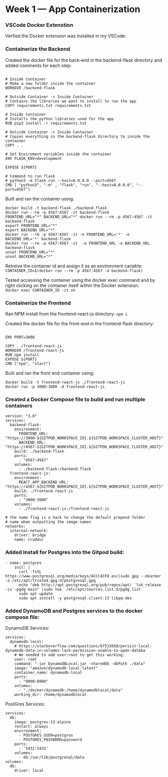 # Week 1 — App Containerization


### VSCode Docker Extenstion <br>
Verfied the Docker extension was installed in my VSCode: <br>


### Containerize the Backend <br>
Created the docker file for the back-end in the backend-flask directory and added comments for each step:
```FROM python:3.10-slim-buster

# Inside Container
# Make a new folder inside the container
WORKDIR /backend-flask

# Outside Container -> Inside Container
# Contains the libraries we want to install to run the app
COPY requirements.txt requirements.txt

# Inside Container
# Installs the python libraries used for the app
RUN pip3 install -r requirements.txt

# Outside Container -> Inside Container
# Copies everything in the backend-flask directory to inside the container
COPY . .

# Set Enviroment variables inside the container
ENV FLASK_ENV=development

EXPOSE ${PORT}

# Command to run flask
# python3 -m flask run --host=0.0.0.0 --port=4567
CMD [ "python3", "-m" , "flask", "run", "--host=0.0.0.0", "--port=4567"]
```

Built and ran the container using:
```
docker build -t backend-flask ./backend-flask
docker run --rm -p 4567:4567 -it backend-flask
FRONTEND_URL="*" BACKEND_URL="*" docker run --rm -p 4567:4567 -it backend-flask
export FRONTEND_URL="*"
export BACKEND_URL="*"
docker run --rm -p 4567:4567 -it -e FRONTEND_URL='*' -e BACKEND_URL='*' backend-flask
docker run --rm -p 4567:4567 -it  -e FRONTEND_URL -e BACKEND_URL backend-flask
unset FRONTEND_URL="*"
unset BACKEND_URL="*"
```

Retreive the container id and assign it as an environment cariable: <br>
```CONTAINER_ID=$(docker run --rm -p 4567:4567 -d backend-flask)```

Tested accessing the container using the docker exec command and by right clicking on the container itself within the Docker extension: <br>
```docker exec CONTAINER_ID -it sh```

### Containerize the Frontend <br>
Ran NPM install from the frontend-react-js directory:
```npm i```

Created the docker file for the front-end in the frontend-flask directory:
``` FROM node:16.18

ENV PORT=3000

COPY . /frontend-react-js
WORKDIR /frontend-react-js
RUN npm install
EXPOSE ${PORT}
CMD ["npm", "start"]
```
Built and ran the front end container using:
``` 
docker build -t frontend-react-js ./frontend-react-js 
docker run -p 3000:3000 -d frontend-react-js
```

### Created a Docker Compose file to build and run multiple containers
```
version: "3.8"
services:
  backend-flask:
    environment:
      FRONTEND_URL: "https://3000-${GITPOD_WORKSPACE_ID}.${GITPOD_WORKSPACE_CLUSTER_HOST}"
      BACKEND_URL: "https://4567-${GITPOD_WORKSPACE_ID}.${GITPOD_WORKSPACE_CLUSTER_HOST}"
    build: ./backend-flask
    ports:
      - "4567:4567"
    volumes:
      - ./backend-flask:/backend-flask
  frontend-react-js:
    environment:
      REACT_APP_BACKEND_URL: "https://4567-${GITPOD_WORKSPACE_ID}.${GITPOD_WORKSPACE_CLUSTER_HOST}"
    build: ./frontend-react-js
    ports:
      - "3000:3000"
    volumes:
      - ./frontend-react-js:/frontend-react-js

# the name flag is a hack to change the default prepend folder
# name when outputting the image names
networks: 
  internal-network:
    driver: bridge
    name: cruddur
```

### Added Install for Postgres into the Gitpod build:
```
- name: postgres
    init: |
      curl -fsSL https://www.postgresql.org/media/keys/ACCC4CF8.asc|sudo gpg --dearmor -o /etc/apt/trusted.gpg.d/postgresql.gpg
      echo "deb http://apt.postgresql.org/pub/repos/apt/ `lsb_release -cs`-pgdg main" |sudo tee  /etc/apt/sources.list.d/pgdg.list
      sudo apt update
      sudo apt install -y postgresql-client-13 libpq-dev
```

### Added DynamoDB and Postgres services to the docker compose file:
DynamoDB Services: <br>
```
services:
  dynamodb-local:
    # https://stackoverflow.com/questions/67533058/persist-local-dynamodb-data-in-volumes-lack-permission-unable-to-open-databa
    # We needed to add user:root to get this working.
    user: root
    command: "-jar DynamoDBLocal.jar -sharedDb -dbPath ./data"
    image: "amazon/dynamodb-local:latest"
    container_name: dynamodb-local
    ports:
      - "8000:8000"
    volumes:
      - "./docker/dynamodb:/home/dynamodblocal/data"
    working_dir: /home/dynamodblocal
```
PostGres Services: <br>
```
services:
  db:
    image: postgres:13-alpine
    restart: always
    environment:
      - POSTGRES_USER=postgres
      - POSTGRES_PASSWORD=password
    ports:
      - '5432:5432'
    volumes: 
      - db:/var/lib/postgresql/data
volumes:
  db:
    driver: local
```

